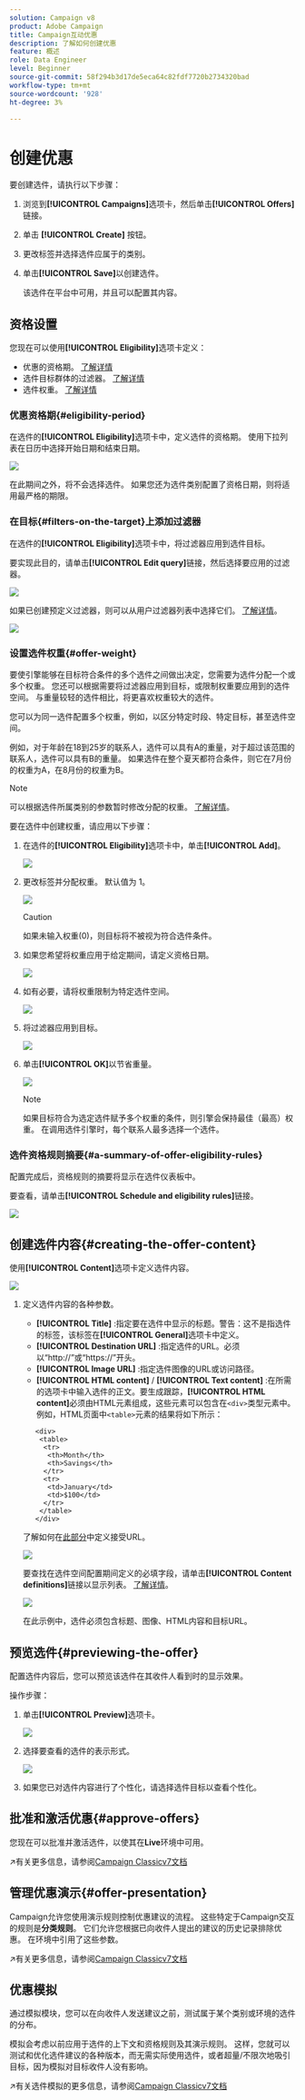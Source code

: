 ```yaml
---
solution: Campaign v8
product: Adobe Campaign
title: Campaign互动优惠
description: 了解如何创建优惠
feature: 概述
role: Data Engineer
level: Beginner
source-git-commit: 58f294b3d17de5eca64c82fdf7720b2734320bad
workflow-type: tm+mt
source-wordcount: '928'
ht-degree: 3%

---
```


# 创建优惠

要创建选件，请执行以下步骤：

1. 浏览到&#x200B;**[!UICONTROL Campaigns]**&#x200B;选项卡，然后单击&#x200B;**[!UICONTROL Offers]**&#x200B;链接。

1. 单击 **[!UICONTROL Create]** 按钮。

1. 更改标签并选择选件应属于的类别。

1. 单击&#x200B;**[!UICONTROL Save]**&#x200B;以创建选件。

   该选件在平台中可用，并且可以配置其内容。

## 资格设置

您现在可以使用&#x200B;**[!UICONTROL Eligibility]**&#x200B;选项卡定义：

* 优惠的资格期。 [了解详情](#eligibility-period)
* 选件目标群体的过滤器。 [了解详情](#filters-on-the-target)
* 选件权重。 [了解详情](#offer-weight)

### 优惠资格期{#eligibility-period}

在选件的&#x200B;**[!UICONTROL Eligibility]**&#x200B;选项卡中，定义选件的资格期。 使用下拉列表在日历中选择开始日期和结束日期。

![](assets/offer_eligibility_create_002.png)

在此期间之外，将不会选择选件。 如果您还为选件类别配置了资格日期，则将适用最严格的期限。

### 在目标{#filters-on-the-target}上添加过滤器

在选件的&#x200B;**[!UICONTROL Eligibility]**&#x200B;选项卡中，将过滤器应用到选件目标。

要实现此目的，请单击&#x200B;**[!UICONTROL Edit query]**&#x200B;链接，然后选择要应用的过滤器。

![](assets/offer_eligibility_create_003.png)

如果已创建预定义过滤器，则可以从用户过滤器列表中选择它们。 [了解详情](interaction-predefined-filters.md)。

![](assets/offer_eligibility_create_004.png)

### 设置选件权重{#offer-weight}

要使引擎能够在目标符合条件的多个选件之间做出决定，您需要为选件分配一个或多个权重。 您还可以根据需要将过滤器应用到目标，或限制权重要应用到的选件空间。 与重量较轻的选件相比，将更喜欢权重较大的选件。

您可以为同一选件配置多个权重，例如，以区分特定时段、特定目标，甚至选件空间。

例如，对于年龄在18到25岁的联系人，选件可以具有A的重量，对于超过该范围的联系人，选件可以具有B的重量。 如果选件在整个夏天都符合条件，则它在7月份的权重为A，在8月份的权重为B。

>[!NOTE]
>
>可以根据选件所属类别的参数暂时修改分配的权重。 [了解详情](interaction-offer-catalog.md#creating-offer-categories)。

要在选件中创建权重，请应用以下步骤：

1. 在选件的&#x200B;**[!UICONTROL Eligibility]**&#x200B;选项卡中，单击&#x200B;**[!UICONTROL Add]**。

   ![](assets/offer_weight_create_001.png)

1. 更改标签并分配权重。 默认值为 1。

   ![](assets/offer_weight_create_006.png)

   >[!CAUTION]
   >
   >如果未输入权重(0)，则目标将不被视为符合选件条件。

1. 如果您希望将权重应用于给定期间，请定义资格日期。

   ![](assets/offer_weight_create_002.png)

1. 如有必要，请将权重限制为特定选件空间。

   ![](assets/offer_weight_create_003.png)

1. 将过滤器应用到目标。

   ![](assets/offer_weight_create_004.png)

1. 单击&#x200B;**[!UICONTROL OK]**&#x200B;以节省重量。

   ![](assets/offer_weight_create_005.png)

   >[!NOTE]
   >
   >如果目标符合为选定选件赋予多个权重的条件，则引擎会保持最佳（最高）权重。 在调用选件引擎时，每个联系人最多选择一个选件。

### 选件资格规则摘要{#a-summary-of-offer-eligibility-rules}

配置完成后，资格规则的摘要将显示在选件仪表板中。

要查看，请单击&#x200B;**[!UICONTROL Schedule and eligibility rules]**&#x200B;链接。

![](assets/offer_eligibility_create_005.png)

## 创建选件内容{#creating-the-offer-content}

使用&#x200B;**[!UICONTROL Content]**&#x200B;选项卡定义选件内容。

![](assets/offer_content_create_001.png)

1. 定义选件内容的各种参数。

   * **[!UICONTROL Title]** :指定要在选件中显示的标题。警告：这不是指选件的标签，该标签在&#x200B;**[!UICONTROL General]**&#x200B;选项卡中定义。
   * **[!UICONTROL Destination URL]** :指定选件的URL。必须以“http://”或“https://”开头。
   * **[!UICONTROL Image URL]** :指定选件图像的URL或访问路径。
   * **[!UICONTROL HTML content]** /  **[!UICONTROL Text content]** :在所需的选项卡中输入选件的正文。要生成跟踪，**[!UICONTROL HTML content]**&#x200B;必须由HTML元素组成，这些元素可以包含在`<div>`类型元素中。 例如，HTML页面中`<table>`元素的结果将如下所示：

   ```
      <div> 
       <table>
        <tr>
         <th>Month</th>
         <th>Savings</th>   
        </tr>   
        <tr>    
         <td>January</td>
         <td>$100</td>   
        </tr> 
       </table> 
      </div>
   ```

   了解如何在[此部分](interaction-offer-spaces.md#configuring-the-status-when-the-proposition-is-accepted)中定义接受URL。

   ![](assets/offer_content_create_002.png)

   要查找在选件空间配置期间定义的必填字段，请单击&#x200B;**[!UICONTROL Content definitions]**&#x200B;链接以显示列表。 [了解详情](interaction-offer-spaces.md)。

   ![](assets/offer_content_create_003.png)

   在此示例中，选件必须包含标题、图像、HTML内容和目标URL。

## 预览选件{#previewing-the-offer}

配置选件内容后，您可以预览该选件在其收件人看到时的显示效果。

操作步骤：

1. 单击&#x200B;**[!UICONTROL Preview]**&#x200B;选项卡。

   ![](assets/offer_preview_create_001.png)

1. 选择要查看的选件的表示形式。

   ![](assets/offer_preview_create_002.png)

1. 如果您已对选件内容进行了个性化，请选择选件目标以查看个性化。

<!--

## Create a hypothesis on an offer {#creating-a-hypothesis-on-an-offer}

You can create hypotheses on your offer propositions. This lets you determine the impact of your offers on purchases carried out for the product concerned.

>[!NOTE]
>
>These hypotheses are carried out via Response Manager. Please check your license agreement.

Hypotheses carried out on an offer proposition are referenced in their **[!UICONTROL Measure]** tab.

Creating hypotheses is detailed in [this page](../../campaign/using/about-response-manager.md).

-->

## 批准和激活优惠{#approve-offers}

您现在可以批准并激活选件，以使其在&#x200B;**Live**&#x200B;环境中可用。

:arrow_upper_right:有关更多信息，请参阅[Campaign Classicv7文档](https://experienceleague.adobe.com/docs/campaign-classic/using/managing-offers/managing-an-offer-catalog/approving-and-activating-an-offer.html?lang=en#approving-offer-content)

## 管理优惠演示{#offer-presentation}

Campaign允许您使用演示规则控制优惠建议的流程。 这些特定于Campaign交互的规则是&#x200B;**分类规则**。 它们允许您根据已向收件人提出的建议的历史记录排除优惠。 在环境中引用了这些参数。

:arrow_upper_right:有关更多信息，请参阅[Campaign Classicv7文档](https://experienceleague.adobe.com/docs/campaign-classic/using/managing-offers/managing-an-offer-catalog/managing-offer-presentation.html?lang=en#managing-offers)

## 优惠模拟

通过模拟模块，您可以在向收件人发送建议之前，测试属于某个类别或环境的选件的分布。

模拟会考虑以前应用于选件的上下文和资格规则及其演示规则。 这样，您就可以测试和优化选件建议的各种版本，而无需实际使用选件，或者超量/不限次地吸引目标，因为模拟对目标收件人没有影响。

:arrow_upper_right:有关选件模拟的更多信息，请参阅[Campaign Classicv7文档](https://experienceleague.adobe.com/docs/campaign-classic/using/managing-offers/simulating-offers/about-offers-simulation.htm)
